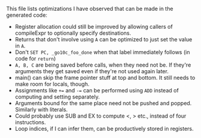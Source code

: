 This file lists optimizations I have observed that can be made in the generated code:

* Register allocation could still be improved by allowing callers of compileExpr to optionally specify destinations.
* Returns that don't involve using `A` can be optimized to just set the value in `A`.
* Don't `SET PC, _go10c_foo_done` when that label immediately follows (in code for `return`)
* `A, B, C` are being saved before calls, when they need not be. If they're arguments they get saved even if they're not used again later.
* main() can skip the frame pointer stuff at top and bottom. It still needs to make room for locals, though.
* Assignments like `+=` and `-=` can be performed using `ADD` instead of computing and setting separately.
* Arguments bound for the same place need not be pushed and popped. Similarly with literals.
* Could probably use SUB and EX to compute <, > etc., instead of four instructions.
* Loop indices, if I can infer them, can be productively stored in registers.

